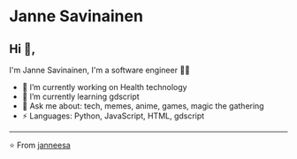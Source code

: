 # Janne Savinainen

## Hi 👋, 
I'm Janne Savinainen, I'm a software engineer 👨‍💻

- 🔭 I’m currently working on Health technology
- 🌱 I’m currently learning gdscript
- 💬 Ask me about: tech, memes, anime, games, magic the gathering
-  ⚡ Languages: Python, JavaScript, HTML, gdscript


---
⭐️ From [janneesa](https://github.com/janneesa)
